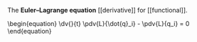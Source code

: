 The **Euler–Lagrange equation** [[derivative]] for [[functional]].

\begin{equation}
\dv{}{t} \pdv{L}{\dot{q}_i} - \pdv{L}{q_i} = 0
\end{equation}